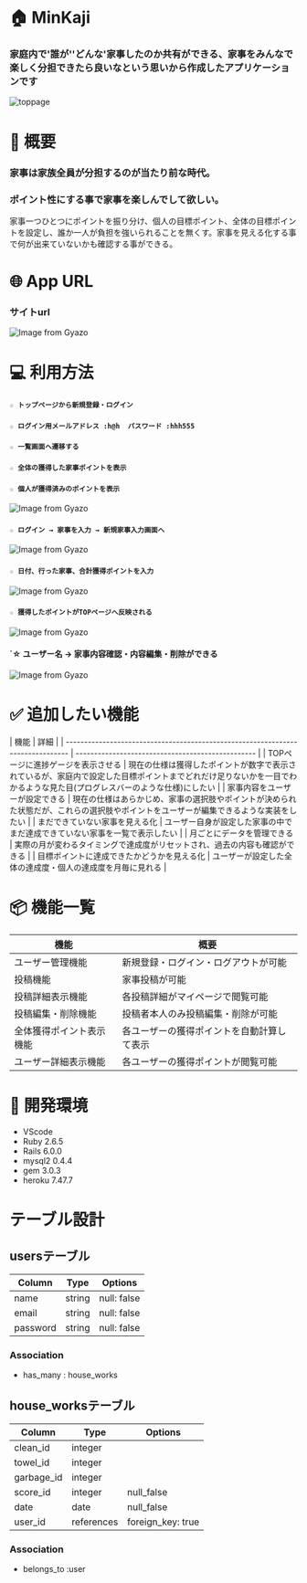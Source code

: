 # 🏠 MinKaji
### 家庭内で'誰が''どんな'家事したのか共有ができる、家事をみんなで楽しく分担できたら良いなという思いから作成したアプリケーションです

![toppage](https://gyazo.com/7943d544689f8ab397e50ae58f22ca81)


# 💭 概要

### 家事は家族全員が分担するのが当たり前な時代。
### ポイント性にする事で家事を楽しんでして欲しい。

家事一つひとつにポイントを振り分け、個人の目標ポイント、全体の目標ポイントを設定し、誰か一人が負担を強いられることを無くす。家事を見える化する事で何が出来ていないかも確認する事ができる。

# 🌐  App URL
### **サイトurl** 
![Image from Gyazo](https://i.gyazo.com/0033e79b6bd92896e1c7d110089ed57e.jpg)


# 💻  利用方法

#### `☆ トップページから新規登録・ログイン`
#### `☆ ログイン用メールアドレス :h@h  パスワード :hhh555`
#### `☆ 一覧画面へ遷移する`
#### `☆ 全体の獲得した家事ポイントを表示`
#### `☆ 個人が獲得済みのポイントを表示`<br>
![Image from Gyazo](https://i.gyazo.com/3db53fa074a3e095ff19c99b15c48ceb.gif)
<br>

#### `☆ ログイン → 家事を入力 → 新規家事入力画面へ`<br>
![Image from Gyazo](https://i.gyazo.com/db80162d26ceb0fefe2fe85c8098c762.gif)
<br>

#### `☆ 日付、行った家事、合計獲得ポイントを入力`<br>
![Image from Gyazo](https://i.gyazo.com/b0cf8271c8f515145c25acdfd753ea69.gif)
<br>

#### `☆ 獲得したポイントがTOPページへ反映される`<br>
![Image from Gyazo](https://i.gyazo.com/87148d36baaabfcdb2dfb613055ba921.gif)
<br>

#### `☆ ユーザー名 → 家事内容確認・内容編集・削除ができる<br>
![Image from Gyazo](https://i.gyazo.com/50865db3537008f87785128bb6cafa05.gif)
<br>

# ✅ 追加したい機能
| 機能                                                        | 
詳細                                         |
| ------------------------------------------------------------------------------- | ------------------------------------------------- |
| TOPページに進捗ゲージを表示させる                                          | 現在の仕様は獲得したポイントが数字で表示されているが、家庭内で設定した目標ポイントまでどれだけ足りないかを一目でわかるような見た目(プログレスバーのような仕様)にしたい |
| 家事内容をユーザーが設定できる                                            | 現在の仕様はあらかじめ、家事の選択肢やポイントが決められた状態だが、これらの選択肢やポイントをユーザーが編集できるような実装をしたい |
| まだできていない家事を見える化                                  | ユーザー自身が設定した家事の中でまだ達成できていない家事を一覧で表示したい |
| 月ごとにデータを管理できる                                  | 実際の月が変わるタイミングで達成度がリセットされ、過去の内容も確認ができる |
| 目標ポイントに達成できたかどうかを見える化                                                    | ユーザーが設定した全体の達成度・個人の達成度を月毎に見れる |



# 📦  機能一覧
| 機能           | 概要             |
| -------------- | -----------------|
| ユーザー管理機能　| 新規登録・ログイン・ログアウトが可能  |
| 投稿機能 | 家事投稿が可能 |
| 投稿詳細表示機能 | 各投稿詳細がマイページで閲覧可能 |
| 投稿編集・削除機能 | 投稿者本人のみ投稿編集・削除が可能 |
| 全体獲得ポイント表示機能 | 各ユーザーの獲得ポイントを自動計算して表示 |
| ユーザー詳細表示機能 | 各ユーザーの獲得ポイントが閲覧可能 |

# 🚜 開発環境

- VScode
- Ruby 2.6.5
- Rails 6.0.0
- mysql2 0.4.4
- gem 3.0.3
- heroku 7.47.7
# テーブル設計

## usersテーブル
|Column  |Type    |Options     |
|------  |----    |-------     |
|name    |string  |null: false |
|email   |string  |null: false |
|password|string  |null: false |

### Association
- has_many : house_works

## house_worksテーブル
|Column    |Type      |Options          |
|------    |----      |-------          |
|clean_id  |integer   |                 |
|towel_id  |integer   |                 |
|garbage_id|integer   |                 |
|score_id  |integer   |null_false       |
|date      |date      |null_false       |
|user_id   |references|foreign_key: true|

### Association
- belongs_to :user
